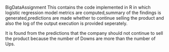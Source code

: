 BigDataAssignment
This contains the code implemented in R in which logistic regression model metrics are computed,summary of the findings is generated,predictions are made whether to continue selling the product and also the log of the output execution is provided seperately.

It is found from the predictions that the company should not continue to sell the product because the number of Downs are more than the number of Ups.
